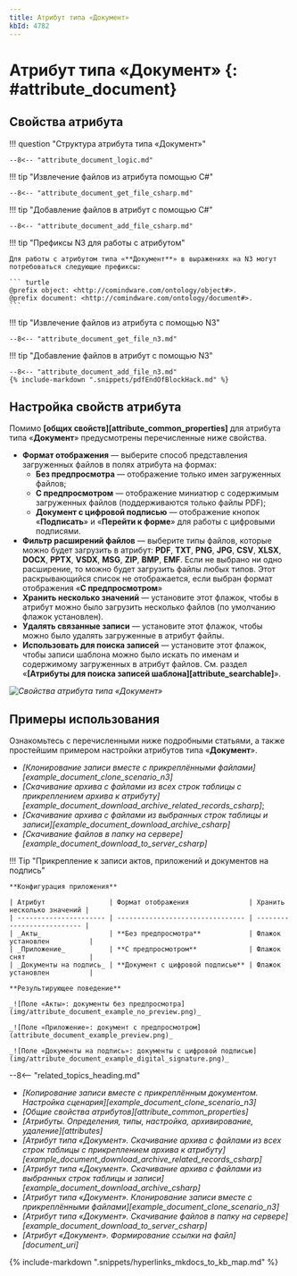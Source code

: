 ```yaml
---
title: Атрибут типа «Документ»
kbId: 4782
---
```


# Атрибут типа «Документ» {: #attribute_document}

## Свойства атрибута

!!! question "Структура атрибута типа «Документ»"

    --8<-- "attribute_document_logic.md"

!!! tip "Извлечение файлов из атрибута помощью C#"

    --8<-- "attribute_document_get_file_csharp.md"

!!! tip "Добавление файлов в атрибут с помощью C#"

    --8<-- "attribute_document_add_file_csharp.md"

!!! tip "Префиксы N3 для работы с атрибутом"

    Для работы с атрибутом типа «**Документ**» в выражениях на N3 могут потребоваться следующие префиксы:

    ``` turtle
    @prefix object: <http://comindware.com/ontology/object#>.
    @prefix document: <http://comindware.com/ontology/document#>.
    ```

!!! tip "Извлечение файлов из атрибута с помощью N3"

    --8<-- "attribute_document_get_file_n3.md"

!!! tip "Добавление файлов в атрибут с помощью N3"

    --8<-- "attribute_document_add_file_n3.md"
    {% include-markdown ".snippets/pdfEndOfBlockHack.md" %}

## Настройка свойств атрибута

Помимо **[общих свойств][attribute_common_properties]** для атрибута типа «**Документ**» предусмотрены перечисленные ниже свойства.

- **Формат отображения** — выберите способ представления загруженных файлов в полях атрибута на формах:
    - **Без предпросмотра** — отображение только имен загруженных файлов;
    - **С предпросмотром** — отображение миниатюр с содержимым загруженных файлов (поддерживаются только файлы PDF);
    - **Документ с цифровой подписью** — отображение кнопок «**Подписать**» и «**Перейти к форме**» для работы с цифровыми подписями.
- **Фильтр расширений файлов** — выберите типы файлов, которые можно будет загрузить в атрибут: **PDF**, **TXT**, **PNG**, **JPG**, **CSV**, **XLSX**, **DOCX**, **PPTX**, **VSDX**, **MSG**, **ZIP**, **BMP**, **EMF**. Если не выбрано ни одно расширение, то можно будет загрузить файлы любых типов. Этот раскрывающийся список не отображается, если выбран формат отображения «**С предпросмотром**»
- **Хранить несколько значений** — установите этот флажок, чтобы в атрибут можно было загрузить несколько файлов (по умолчанию флажок установлен).
- **Удалять связанные записи** — установите этот флажок, чтобы можно было удалять загруженные в атрибут файлы.
- **Использовать для поиска записей** — установите этот флажок, чтобы записи шаблона можно было искать по именам и содержимому загруженных в атрибут файлов. См. раздел «**[Атрибуты для поиска записей шаблона][attribute_searchable]**».

_![Свойства атрибута типа «Документ»](img/attribute_document_properties.png)_

## Примеры использования

Ознакомьтесь с перечисленными ниже подробными статьями, а также простейшим примером настройки атрибутов типа «**Документ**».

- _[Клонирование записи вместе с прикреплёнными файлами][example_document_clone_scenario_n3]_
- _[Скачивание архива с файлами из всех строк таблицы с прикреплением архива к атрибуту][example_document_download_archive_related_records_csharp]_;
- _[Скачивание архива с файлами из выбранных строк таблицы и записи][example_document_download_archive_csharp]_
- _[Скачивание файлов в папку на сервере][example_document_download_to_server_csharp]_

!!! Tip "Прикрепление к записи актов, приложений и документов на подпись"

    **Конфигурация приложения**

    | Атрибут                | Формат отображения               | Хранить несколько значений |
    | ---------------------- | -------------------------------- | -------------------------- |
    | _Акты_                 | **Без предпросмотра**            | Флажок установлен          |
    | _Приложение_           | **С предпросмотром**             | Флажок снят                |
    | _Документы на подпись_ | **Документ с цифровой подписью** | Флажок установлен          |

    **Результирующее поведение**

    _![Поле «Акты»: документы без предпросмотра](img/attribute_document_example_no_preview.png)_

    _![Поле «Приложение»: документ с предпросмотром](attribute_document_example_preview.png)_

    _![Поле «Документы на подпись»: документы с цифровой подписью](img/attribute_document_example_digital_signature.png)_

<div class="relatedTopics" markdown="block">

--8<-- "related_topics_heading.md"

- _[Копирование записи вместе с прикреплённым документом. Настройка сценария][example_document_clone_scenario_n3]_
- _[Общие свойства атрибутов][attribute_common_properties]_
- _[Атрибуты. Определения, типы, настройка, архивирование, удаление][attributes]_
- _[Атрибут типа «Документ». Скачивание архива с файлами из всех строк таблицы с прикреплением архива к атрибуту][example_document_download_archive_related_records_csharp]_
- _[Атрибут типа «Документ». Скачивание архива с файлами из выбранных строк таблицы и записи][example_document_download_archive_csharp]_
- _[Атрибут типа «Документ». Клонирование записи вместе с прикреплёнными файлами][example_document_clone_scenario_n3]_
- _[Атрибут типа «Документ». Скачивание файлов в папку на сервере][example_document_download_to_server_csharp]_
- _[Атрибут «Документ». Формирование ссылки на файл][document_uri]_

</div>

{% include-markdown ".snippets/hyperlinks_mkdocs_to_kb_map.md" %}
